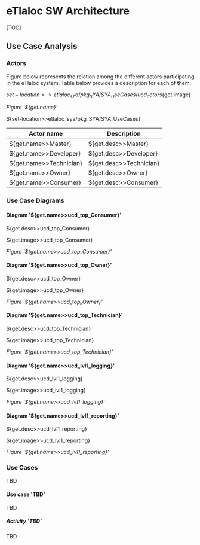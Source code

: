 # eTlaloc SW Architecture

[TOC]

## Use Case Analysis

### Actors

Figure below represents the relation among the different actors participating in the eTlaloc system. Table below provides a description for each of them.

${set-location>>etlaloc_sya/pkg_SYA/SYA_UseCases/ucd_actors}${get.image} 

*Figure '${get.name}'*

${set-location>>etlaloc_sya/pkg_SYA/SYA_UseCases}

| Actor name              | Description             |
| ----------------------- | ----------------------- |
| ${get.name>>Master}     | ${get.desc>>Master}     |
| ${get.name>>Developer}  | ${get.desc>>Developer}  |
| ${get.name>>Technician} | ${get.desc>>Technician} |
| ${get.name>>Owner}      | ${get.desc>>Owner}      |
| ${get.name>>Consumer}   | ${get.desc>>Consumer}   |

### Use Case Diagrams

#### Diagram '${get.name>>ucd_top_Consumer}'

${get.desc>>ucd_top_Consumer}

${get.image>>ucd_top_Consumer}

*Figure '${get.name>>ucd_top_Consumer}'*

#### Diagram '${get.name>>ucd_top_Owner}'

${get.desc>>ucd_top_Owner}

${get.image>>ucd_top_Owner}

*Figure '${get.name>>ucd_top_Owner}'*

#### Diagram '${get.name>>ucd_top_Technician}'

${get.desc>>ucd_top_Technician}

${get.image>>ucd_top_Technician}

*Figure '${get.name>>ucd_top_Technician}'*

#### Diagram '${get.name>>ucd_lvl1_logging}'

${get.desc>>ucd_lvl1_logging}

${get.image>>ucd_lvl1_logging}

*Figure '${get.name>>ucd_lvl1_logging}'*

#### Diagram '${get.name>>ucd_lvl1_reporting}'

${get.desc>>ucd_lvl1_reporting}

${get.image>>ucd_lvl1_reporting}

*Figure '${get.name>>ucd_lvl1_reporting}'*

### Use Cases

TBD

#### Use case 'TBD'

TBD

##### Activity 'TBD'

TBD
